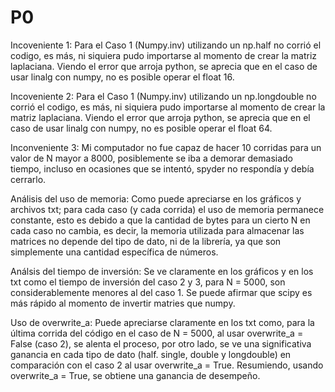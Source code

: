 # P0
Incoveniente 1: Para el Caso 1 (Numpy.inv) utilizando un np.half no corrió el codigo, es más, ni siquiera pudo importarse al momento de crear la matriz laplaciana. Viendo el error que arroja python, se aprecia que en el caso de usar linalg con numpy, no es posible operar el float 16.

Incoveniente 2: Para el Caso 1 (Numpy.inv) utilizando un np.longdouble no corrió el codigo, es más, ni siquiera pudo importarse al momento de crear la matriz laplaciana. Viendo el error que arroja python, se aprecia que en el caso de usar linalg con numpy, no es posible operar el float 64.

Inconveniente 3: Mi computador no fue capaz de hacer 10 corridas para un valor de N mayor a 8000, posiblemente se iba a demorar demasiado tiempo, incluso en ocasiones que se intentó, spyder no respondía y debía cerrarlo.

Análisis del uso de memoria: Como puede apreciarse en los gráficos y archivos txt; para cada caso (y cada corrida) el uso de memoria permanece constante, esto es debido a que la cantidad de bytes para un cierto N en cada caso no cambia, es decir, la memoria utilizada para almacenar las matrices no depende del tipo de dato, ni de la librería, ya que son simplemente una cantidad específica de números.

Análsis del tiempo de inversión: Se ve claramente en los gráficos y en los txt como el tiempo de inversión del caso 2 y 3, para N = 5000, son considerablemente menores al del caso 1. Se puede afirmar que scipy es más rápido al momento de invertir matries que numpy.

Uso de overwrite_a: Puede apreciarse claramente en los txt como, para la última corrida del código en el caso de N = 5000, al usar overwrite_a = False (caso 2), se alenta el proceso, por otro lado, se ve una significativa ganancia en cada tipo de dato (half. single, double y longdouble) en comparación con el caso 2 al usar overwrite_a = True. Resumiendo, usando overwrite_a = True, se obtiene una ganancia de desempeño.
